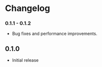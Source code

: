 # Changelog

### 0.1.1 - 0.1.2
- Bug fixes and performance improvements.

## 0.1.0 
- Initial release
